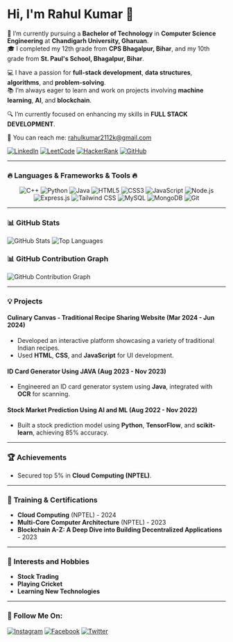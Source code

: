 # Hi, I'm Rahul Kumar 👋

🌱 I’m currently pursuing a **Bachelor of Technology** in **Computer Science Engineering** at **Chandigarh University, Gharuan**.  
🎓 I completed my 12th grade from **CPS Bhagalpur, Bihar**, and my 10th grade from **St. Paul's School, Bhagalpur, Bihar**.

💻 I have a passion for **full-stack development**, **data structures**, **algorithms**, and **problem-solving**.  
📚 I’m always eager to learn and work on projects involving **machine learning**, **AI**, and **blockchain**.

🔍 I’m currently focused on enhancing my skills in **FULL STACK DEVELOPMENT**.

📩 You can reach me: [rahulkumar2112k@gmail.com](mailto:rahulkumar2112k@gmail.com)


[![LinkedIn](https://img.shields.io/badge/LinkedIn-blue?style=for-the-badge&logo=linkedin)](https://www.linkedin.com/in/rahul-kumar-17a277259)
[![LeetCode](https://img.shields.io/badge/LeetCode-FFA116?style=for-the-badge&logo=leetcode&logoColor=white)](https://leetcode.com/u/Rahul_kumar_2112k/)
[![HackerRank](https://img.shields.io/badge/HackerRank-2EC866?style=for-the-badge&logo=hackerrank&logoColor=white)](https://www.hackerrank.com/profile/22BCS50181)
[![GitHub](https://img.shields.io/badge/GitHub-181717?style=for-the-badge&logo=github&logoColor=white)](https://github.com/rahulkumar2112k)


---

### 🔥 **Languages & Frameworks & Tools** 🔥
<p align="center">
  <img src="https://img.shields.io/badge/C++-00599C?style=for-the-badge&logo=c%2B%2B&logoColor=white" alt="C++"/>
  <img src="https://img.shields.io/badge/python-3670A0?style=for-the-badge&logo=python&logoColor=ffdd54" alt="Python"/>
  <img src="https://img.shields.io/badge/java-007396?style=for-the-badge&logo=java&logoColor=white" alt="Java"/>
  <img src="https://img.shields.io/badge/html5-E34F26?style=for-the-badge&logo=html5&logoColor=white" alt="HTML5"/>
  <img src="https://img.shields.io/badge/css3-1572B6?style=for-the-badge&logo=css3&logoColor=white" alt="CSS3"/>
  <img src="https://img.shields.io/badge/javascript-F7DF1E?style=for-the-badge&logo=javascript&logoColor=black" alt="JavaScript"/>
  <img src="https://img.shields.io/badge/Node.js-339933?style=for-the-badge&logo=node-dot-js&logoColor=white" alt="Node.js"/>
  <img src="https://img.shields.io/badge/express.js-000000?style=for-the-badge&logo=express&logoColor=white" alt="Express.js"/>
  <img src="https://img.shields.io/badge/tailwindcss-06B6D4?style=for-the-badge&logo=tailwind-css&logoColor=white" alt="Tailwind CSS"/>
  <img src="https://img.shields.io/badge/mysql-4479A1?style=for-the-badge&logo=mysql&logoColor=white" alt="MySQL"/>
  <img src="https://img.shields.io/badge/mongodb-47A248?style=for-the-badge&logo=mongodb&logoColor=white" alt="MongoDB"/>
  <img src="https://img.shields.io/badge/git-f34f29?style=for-the-badge&logo=git&logoColor=white" alt="Git"/>
</p>

---

### 📊 **GitHub Stats**
![GitHub Stats](https://github-readme-stats.vercel.app/api?username=YourGitHubUsername&show_icons=true&theme=radical)
![Top Languages](https://github-readme-stats.vercel.app/api/top-langs/?username=YourGitHubUsername&layout=compact&theme=radical)

### 📊 **GitHub Contribution Graph**
![GitHub Contribution Graph](https://activity-graph.herokuapp.com/graph?username=YourGitHubUsername&theme=react-dark)

---

### 💡 **Projects**  
#### Culinary Canvas - Traditional Recipe Sharing Website (Mar 2024 - Jun 2024)
- Developed an interactive platform showcasing a variety of traditional Indian recipes.
- Used **HTML**, **CSS**, and **JavaScript** for UI development.

#### ID Card Generator Using JAVA (Aug 2023 - Nov 2023)
- Engineered an ID card generator system using **Java**, integrated with **OCR** for scanning.

#### Stock Market Prediction Using AI and ML (Aug 2022 - Nov 2022)
- Built a stock prediction model using **Python**, **TensorFlow**, and **scikit-learn**, achieving 85% accuracy.

---

### 🏆 **Achievements**
- Secured top 5% in **Cloud Computing (NPTEL)**.

---

### 🌱 **Training & Certifications**
- **Cloud Computing** (NPTEL) - 2024
- **Multi-Core Computer Architecture** (NPTEL) - 2023
- **Blockchain A-Z: A Deep Dive into Building Decentralized Applications** - 2023

---

### 🎯 **Interests and Hobbies**
- **Stock Trading**
- **Playing Cricket**
- **Learning New Technologies**

---

### 📲 **Follow Me On**:

[![Instagram](https://img.shields.io/badge/Instagram-E4405F?style=for-the-badge&logo=instagram&logoColor=white)](https://instagram.com/YourInstagramUsername)
[![Facebook](https://img.shields.io/badge/Facebook-1877F2?style=for-the-badge&logo=facebook&logoColor=white)](https://facebook.com/YourFacebookUsername)
[![Twitter](https://img.shields.io/badge/Twitter-1DA1F2?style=for-the-badge&logo=twitter&logoColor=white)](https://twitter.com/YourTwitterUsername)

